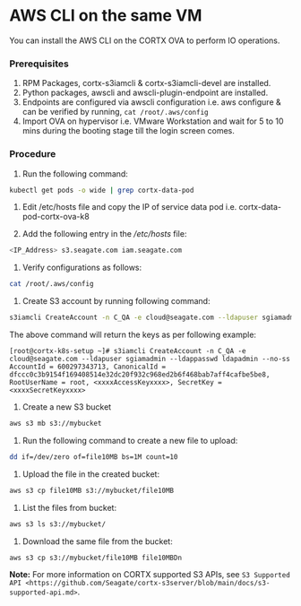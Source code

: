 AWS CLI on the same VM
=======================

You can install the AWS CLI on the CORTX OVA to perform IO operations.


### Prerequisites

1. RPM Packages, cortx-s3iamcli & cortx-s3iamcli-devel are installed.
1. Python packages, awscli and awscli-plugin-endpoint are installed.
1. Endpoints are configured via awscli configuration i.e. aws configure & can be verified by running, `cat /root/.aws/config`
1. Import OVA on hypervisor i.e. VMware Workstation and wait for 5 to 10 mins during the booting stage till the login screen comes.


### Procedure

1. Run the following command:

```bash
kubectl get pods -o wide | grep cortx-data-pod
```

1. Edit /etc/hosts file and copy the IP of service data pod i.e. cortx-data-pod-cortx-ova-k8

1. Add the following entry in the */etc/hosts* file:

```bash
<IP_Address> s3.seagate.com iam.seagate.com
```

1. Verify configurations as follows:

```bash
cat /root/.aws/config
```

1. Create S3 account by running following command:

```bash
s3iamcli CreateAccount -n C_QA -e cloud@seagate.com --ldapuser sgiamadmin --ldappasswd ldapadmin --no-ss
```

The above command will return the keys as per following example:

`[root@cortx-k8s-setup ~]# s3iamcli CreateAccount -n C_QA -e cloud@seagate.com --ldapuser sgiamadmin --ldappasswd ldapadmin --no-ss
AccountId = 600297343713, CanonicalId = dfccc0c3b9154f169408514e32dc20f932c968ed2b6f468bab7aff4cafbe5be8, RootUserName = root, <xxxxAccessKeyxxxx>, SecretKey = <xxxxSecretKeyxxxx>`

1. Create a new S3 bucket
```bash
aws s3 mb s3://mybucket
```

1. Run the following command to create a new file to upload:
```bash
dd if=/dev/zero of=file10MB bs=1M count=10
```

1. Upload the file in the created bucket:
```bash
aws s3 cp file10MB s3://mybucket/file10MB
```

1. List the files from bucket:
```bash
aws s3 ls s3://mybucket/
```

1. Download the same file from the bucket:
```bash
aws s3 cp s3://mybucket/file10MB file10MBDn
```

**Note:** For more information on CORTX supported S3 APIs, see `S3 Supported API <https://github.com/Seagate/cortx-s3server/blob/main/docs/s3-supported-api.md>`.
